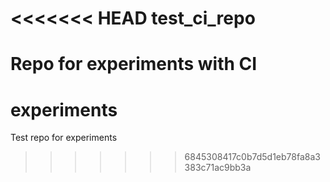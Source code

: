 <<<<<<< HEAD
test_ci_repo
============

Repo for experiments with CI
=======
experiments
===========

Test repo for experiments
>>>>>>> 6845308417c0b7d5d1eb78fa8a3383c71ac9bb3a
